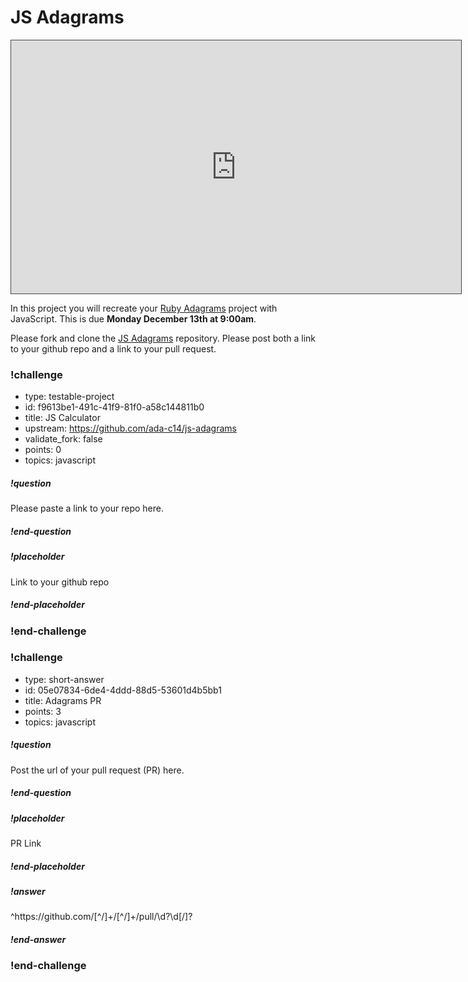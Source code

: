 # JS Adagrams

<iframe src="https://adaacademy.hosted.panopto.com/Panopto/Pages/Embed.aspx?id=08e7b59e-6cd9-412b-8fc1-ac85004d5cae&autoplay=false&offerviewer=true&showtitle=true&showbrand=false&start=0&interactivity=all" height="405" width="720" style="border: 1px solid #464646;" allowfullscreen allow="autoplay"></iframe>

In this project you will recreate your [Ruby Adagrams](https://github.com/ada-c14/adagrams) project with JavaScript.  This is due **Monday December 13th at 9:00am**.  

Please fork and clone the [JS Adagrams](https://github.com/ada-c14/js-adagrams) repository.  Please post both a link to your github repo and a link to your pull request.

<!-- >>>>>>>>>>>>>>>>>>>>>> BEGIN CHALLENGE >>>>>>>>>>>>>>>>>>>>>> -->
<!-- Replace everything in square brackets [] and remove brackets  -->

### !challenge

* type: testable-project
* id: f9613be1-491c-41f9-81f0-a58c144811b0
* title: JS Calculator
* upstream: https://github.com/ada-c14/js-adagrams
* validate_fork: false
* points: 0
* topics: javascript

##### !question

Please paste a link to your repo here.

##### !end-question

##### !placeholder

Link to your github repo

##### !end-placeholder

<!-- other optional sections -->
<!-- !hint - !end-hint (markdown, users can see after a failed attempt) -->
<!-- !rubric - !end-rubric (markdown, instructors can see while scoring a checkpoint) -->
<!-- !explanation - !end-explanation (markdown, students can see after answering correctly) -->

### !end-challenge

<!-- ======================= END CHALLENGE ======================= -->

<!-- >>>>>>>>>>>>>>>>>>>>>> BEGIN CHALLENGE >>>>>>>>>>>>>>>>>>>>>> -->
<!-- Replace everything in square brackets [] and remove brackets  -->

### !challenge

* type: short-answer
* id: 05e07834-6de4-4ddd-88d5-53601d4b5bb1
* title: Adagrams PR
* points: 3
* topics: javascript

##### !question

Post the url of your pull request (PR) here.

##### !end-question

##### !placeholder

PR Link

##### !end-placeholder

##### !answer

^https:\/\/github\.com\/[^\/]+\/[^\/]+\/pull\/\d?\d[\/]?

##### !end-answer

<!-- other optional sections -->
<!-- !hint - !end-hint (markdown, users can see after a failed attempt) -->
<!-- !rubric - !end-rubric (markdown, instructors can see while scoring a checkpoint) -->
<!-- !explanation - !end-explanation (markdown, students can see after answering correctly) -->

### !end-challenge

<!-- ======================= END CHALLENGE ======================= -->
